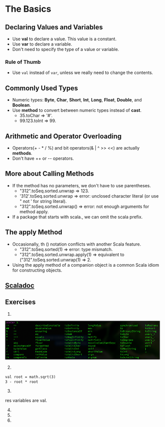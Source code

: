 # The Basics

## Declaring Values and Variables
* Use **val** to declare a value. This value is a constant.
* Use **var** to declare a variable.
* Don't need to specify the type of a value or variable.

### Rule of Thumb
* Use `val` instead of `var`, unless we really need to change the contents.

## Commonly Used Types
* Numeric types: **Byte**, **Char**, **Short**, **Int**, **Long**, **Float**, **Double**, and **Boolean**.
* Use **method** to convert between numeric types instead of **cast**.
  * 35.toChar => '#'.
  * 99.123.toInt => 99.

## Arithmetic and Operator Overloading
* Operators(+ - * / %) and bit operators(& | ^ >> <<) are actually **methods**.
* Don't have ++ or -- operators.

## More about Calling Methods
* If the method has no parameters, we don't have to use parentheses.
  * "312".toSeq.sorted.unwrap => 123.
  * '312'.toSeq.sorted.unwrap => error: unclosed character literal (or use " not ' for string literal).
  * "312".toSeq.sorted.unwrap() => error: not enough arguments for method apply.
* If a package that starts with scala., we can omit the scala prefix.

## The apply Method
* Occasionally, th () notation conflicts with another Scala feature.
  * "312".toSeq.sorted(1) => error: type mismatch.
  * "312".toSeq.sorted.unwrap.apply(1) => equivalent to ("312".toSeq.sorted.unwrap(1) => 2.
* Using the apply method of a companion object is a common Scala idiom for constructing objects.

## [Scaladoc](https://www.scala-lang.org/api/current/)

## Exercises
1.
![Methods that can be applied...](https://github.com/LiamWahahaha/30-days-of-scala/blob/day-01/day-01/images/methods%20that%20can%20be%20applied%20to%20a%20number.png)

2. 
```
val root = math.sqrt(3)
3 - root * root
```

3.
res variables are val.

4.

5.

6.
